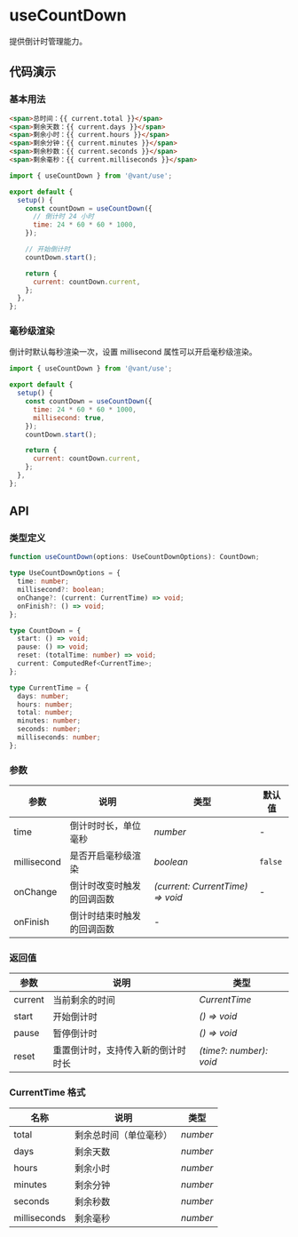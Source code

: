# useCountDown

提供倒计时管理能力。

## 代码演示

### 基本用法

```html
<span>总时间：{{ current.total }}</span>
<span>剩余天数：{{ current.days }}</span>
<span>剩余小时：{{ current.hours }}</span>
<span>剩余分钟：{{ current.minutes }}</span>
<span>剩余秒数：{{ current.seconds }}</span>
<span>剩余毫秒：{{ current.milliseconds }}</span>
```

```js
import { useCountDown } from '@vant/use';

export default {
  setup() {
    const countDown = useCountDown({
      // 倒计时 24 小时
      time: 24 * 60 * 60 * 1000,
    });

    // 开始倒计时
    countDown.start();

    return {
      current: countDown.current,
    };
  },
};
```

### 毫秒级渲染

倒计时默认每秒渲染一次，设置 millisecond 属性可以开启毫秒级渲染。

```js
import { useCountDown } from '@vant/use';

export default {
  setup() {
    const countDown = useCountDown({
      time: 24 * 60 * 60 * 1000,
      millisecond: true,
    });
    countDown.start();

    return {
      current: countDown.current,
    };
  },
};
```

## API

### 类型定义

```ts
function useCountDown(options: UseCountDownOptions): CountDown;

type UseCountDownOptions = {
  time: number;
  millisecond?: boolean;
  onChange?: (current: CurrentTime) => void;
  onFinish?: () => void;
};

type CountDown = {
  start: () => void;
  pause: () => void;
  reset: (totalTime: number) => void;
  current: ComputedRef<CurrentTime>;
};

type CurrentTime = {
  days: number;
  hours: number;
  total: number;
  minutes: number;
  seconds: number;
  milliseconds: number;
};
```

### 参数

| 参数        | 说明                       | 类型                             | 默认值  |
| ----------- | -------------------------- | -------------------------------- | ------- |
| time        | 倒计时时长，单位毫秒       | _number_                         | -       |
| millisecond | 是否开启毫秒级渲染         | _boolean_                        | `false` |
| onChange    | 倒计时改变时触发的回调函数 | _(current: CurrentTime) => void_ | -       |
| onFinish    | 倒计时结束时触发的回调函数 | -                                |

### 返回值

| 参数    | 说明                               | 类型                    |
| ------- | ---------------------------------- | ----------------------- |
| current | 当前剩余的时间                     | _CurrentTime_           |
| start   | 开始倒计时                         | _() => void_            |
| pause   | 暂停倒计时                         | _() => void_            |
| reset   | 重置倒计时，支持传入新的倒计时时长 | _(time?: number): void_ |

### CurrentTime 格式

| 名称         | 说明                   | 类型     |
| ------------ | ---------------------- | -------- |
| total        | 剩余总时间（单位毫秒） | _number_ |
| days         | 剩余天数               | _number_ |
| hours        | 剩余小时               | _number_ |
| minutes      | 剩余分钟               | _number_ |
| seconds      | 剩余秒数               | _number_ |
| milliseconds | 剩余毫秒               | _number_ |

